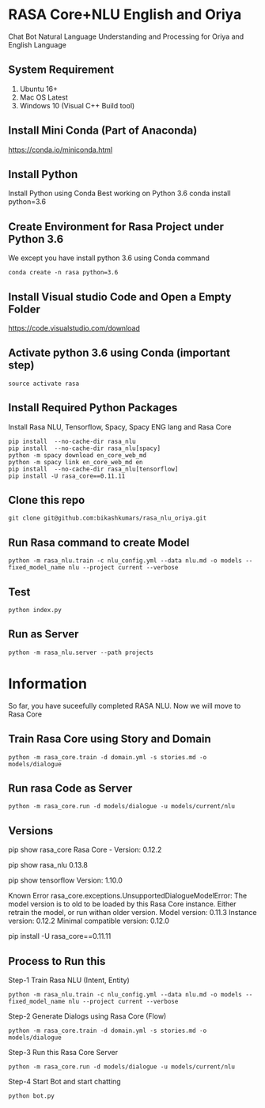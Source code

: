 # RASA Core+NLU English and Oriya
Chat Bot Natural Language Understanding and Processing for Oriya and English Language

## System Requirement
1. Ubuntu 16+
2. Mac OS Latest
3. Windows 10 (Visual C++ Build tool)

## Install Mini Conda (Part of Anaconda)
https://conda.io/miniconda.html


## Install Python
Install Python using Conda
Best working on Python 3.6
conda install python=3.6

## Create Environment for Rasa Project under Python 3.6
We except you have install python 3.6 using Conda command
```
conda create -n rasa python=3.6
```

## Install Visual studio Code and Open a Empty Folder
https://code.visualstudio.com/download

## Activate python 3.6 using Conda (important step)
```
source activate rasa
```

## Install Required Python Packages
Install Rasa NLU, Tensorflow, Spacy, Spacy ENG lang and Rasa Core
```
pip install  --no-cache-dir rasa_nlu
pip install  --no-cache-dir rasa_nlu[spacy]
python -m spacy download en_core_web_md
python -m spacy link en_core_web_md en
pip install  --no-cache-dir rasa_nlu[tensorflow]
pip install -U rasa_core==0.11.11
```

## Clone this repo
```
git clone git@github.com:bikashkumars/rasa_nlu_oriya.git
```

## Run Rasa command to create Model
```
python -m rasa_nlu.train -c nlu_config.yml --data nlu.md -o models --fixed_model_name nlu --project current --verbose
```

## Test
```
python index.py
```

## Run as Server
```
python -m rasa_nlu.server --path projects
```

# Information
So far, you have suceefully completed RASA NLU. Now we will move to Rasa Core


## Train Rasa Core using Story and Domain
```
python -m rasa_core.train -d domain.yml -s stories.md -o models/dialogue
```

## Run rasa Code as Server
```
python -m rasa_core.run -d models/dialogue -u models/current/nlu
```

## Versions
pip show rasa_core
Rasa Core - Version: 0.12.2

pip show rasa_nlu
0.13.8

pip show tensorflow
Version: 1.10.0

Known Error
rasa_core.exceptions.UnsupportedDialogueModelError: The model version is to old to be loaded by this Rasa Core instance. Either retrain the model, or run withan older version. Model version: 0.11.3 Instance version: 0.12.2 Minimal compatible version: 0.12.0

pip install -U rasa_core==0.11.11


## Process to Run this

Step-1 Train Rasa NLU (Intent, Entity)
```
python -m rasa_nlu.train -c nlu_config.yml --data nlu.md -o models --fixed_model_name nlu --project current --verbose
```

Step-2 Generate Dialogs using Rasa Core (Flow)
```
python -m rasa_core.train -d domain.yml -s stories.md -o models/dialogue
```

Step-3 Run this Rasa Core Server
```
python -m rasa_core.run -d models/dialogue -u models/current/nlu
```

Step-4 Start Bot and start chatting
```
python bot.py
```